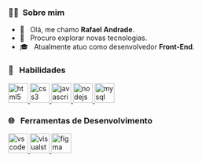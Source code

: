  <h3> 🙋‍♂️ &nbsp;Sobre mim </h3>

- 👋 &nbsp; Olá, me chamo **Rafael Andrade**.
- 🤔 &nbsp; Procuro explorar novas tecnologias.
- 🎓 &nbsp; Atualmente atuo como desenvolvedor **Front-End**.

<h3> 🚀 &nbsp; Habilidades </h3>
  <a href="https://developer.mozilla.org/pt-BR/docs/Web/HTML">
    <img src="https://cdn.jsdelivr.net/gh/devicons/devicon/icons/html5/html5-plain.svg" alt="html5" width="40" height="40"/>
  </a>
  <a href="https://developer.mozilla.org/pt-BR/docs/Web/CSS">
    <img src="https://cdn.jsdelivr.net/gh/devicons/devicon/icons/css3/css3-plain.svg" alt="css3" width="40" height="40"/>
  </a>
  <a href="https://developer.mozilla.org/en-US/docs/Web/JavaScript">
    <img src="https://cdn.jsdelivr.net/gh/devicons/devicon/icons/javascript/javascript-original.svg" alt="javascript" width="40" height="40"/>
  </a>
  <a href="https://nodejs.org">
    <img src="https://cdn.jsdelivr.net/gh/devicons/devicon/icons/nodejs/nodejs-original.svg" alt="nodejs" width="40" height="40"/>
  </a>
  <a href="https://www.mysql.com">
    <img src="https://img.shields.io/badge/MySQL-005C84?style=for-the-badge&logo=mysql&logoColor=white" alt="mysql" width="40" height="40"/>
  </a>

<h3> 🌐 &nbsp; Ferramentas de Desenvolvimento </h3>

<a href="https://code.visualstudio.com/">
  <img src="https://cdn.jsdelivr.net/gh/devicons/devicon/icons/vscode/vscode-original.svg" alt="vscode" width="40" height="40"/>
</a>
<a href="https://visualstudio.microsoft.com/pt-br/">
  <img src="https://cdn.jsdelivr.net/gh/devicons/devicon/icons/visualstudio/visualstudio-plain.svg" alt="visualstudio" width="40" height="40"/>
</a>
<a href="https://www.figma.com/">
  <img src="https://cdn.jsdelivr.net/gh/devicons/devicon/icons/figma/figma-original.svg" alt="figma" width="40" height="40"/>
</a>
